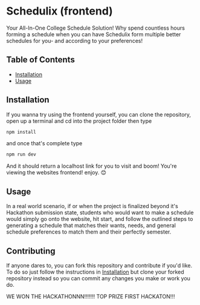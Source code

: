 # Schedulix (frontend)

Your All-In-One College Schedule Solution! Why spend countless hours forming a schedule when you can have Schedulix form multiple better schedules for you- and according to your preferences!

## Table of Contents

- [Installation](#installation)
- [Usage](#usage)

## Installation

If you wanna try using the frontend yourself, you can clone the repository, open up a terminal and cd into the project folder then type 
```bash
npm install
```
and once that's complete type
```bash
npm run dev
```
And it should return a localhost link for you to visit and boom! You're viewing the websites frontend! enjoy. 😊

## Usage

In a real world scenario, if or when the project is finalized beyond it's Hackathon submission state, students who would want to make a schedule would simply go onto the website, hit start, and follow the outlined steps to generating a schedule that matches their wants, needs, and general schedule preferences to match them and their perfectly semester. 

## Contributing

If anyone dares to, you can fork this repository and contribute if you'd like. To do so just follow the instructions in [Installation](#installation) but clone your forked repository instead so you can commit any changes you make or work you do.


WE WON THE HACKATHONNN!!!!!!! TOP PRIZE FIRST HACKATON!!!
